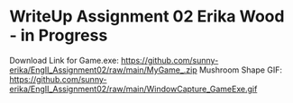 # WriteUp Assignment 02 Erika Wood - in Progress

Download Link for Game.exe: https://github.com/sunny-erika/EngII_Assignment02/raw/main/MyGame_.zip
Mushroom Shape GIF: https://github.com/sunny-erika/EngII_Assignment02/raw/main/WindowCapture_GameExe.gif
